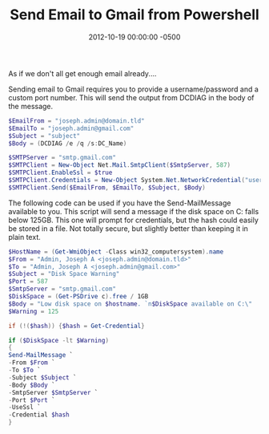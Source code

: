 ﻿---
title:  Send Email to Gmail from Powershell
date:   2012-10-19 00:00:00 -0500
categories: IT
---

As if we don't all get enough email already....

Sending email to Gmail requires you to provide a username/password and a custom port number. This will send the output from DCDIAG in the body of the message.

```powershell
$EmailFrom = "joseph.admin@domain.tld"
$EmailTo = "joseph.admin@gmail.com"
$Subject = "subject"
$Body = (DCDIAG /e /q /s:DC_Name)

$SMTPServer = "smtp.gmail.com"
$SMTPClient = New-Object Net.Mail.SmtpClient($SmtpServer, 587)
$SMTPClient.EnableSsl = $true
$SMTPClient.Credentials = New-Object System.Net.NetworkCredential("username", "pass");
$SMTPClient.Send($EmailFrom, $EmailTo, $Subject, $Body)
```

The following code can be used if you have the Send-MailMessage available to you. This script will send a message if the disk space on C: falls below 125GB. This one will prompt for credentials, but the hash could easily be stored in a file. Not totally secure, but slightly better than keeping it in plain text.

```powershell
$HostName = (Get-WmiObject -Class win32_computersystem).name
$From = "Admin, Joseph A <joseph.admin@domain.tld>"
$To = "Admin, Joseph A <joseph.admin@gmail.com>"
$Subject = "Disk Space Warning"
$Port = 587
$SmtpServer = "smtp.gmail.com"
$DiskSpace = (Get-PSDrive c).free / 1GB
$Body = "Low disk space on $hostname. `n$DiskSpace available on C:\"
$Warning = 125

if (!($hash)) {$hash = Get-Credential}

if ($DiskSpace -lt $Warning)
{
Send-MailMessage `
-From $From `
-To $To `
-Subject $Subject `
-Body $Body `
-SmtpServer $SmtpServer `
-Port $Port `
-UseSsl `
-Credential $hash
}
```

